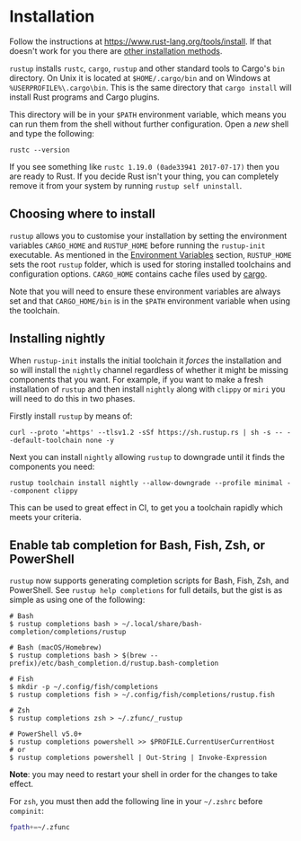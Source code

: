 # Installation

Follow the instructions at <https://www.rust-lang.org/tools/install>. If that
doesn't work for you there are [other installation methods].

`rustup` installs `rustc`, `cargo`, `rustup` and other standard tools to
Cargo's `bin` directory. On Unix it is located at `$HOME/.cargo/bin` and on
Windows at `%USERPROFILE%\.cargo\bin`. This is the same directory that `cargo
install` will install Rust programs and Cargo plugins.

This directory will be in your `$PATH` environment variable, which means you
can run them from the shell without further configuration. Open a *new* shell
and type the following:

```console
rustc --version
```

If you see something like `rustc 1.19.0 (0ade33941 2017-07-17)` then you are
ready to Rust. If you decide Rust isn't your thing, you can completely remove
it from your system by running `rustup self uninstall`.

[other installation methods]: other.md

## Choosing where to install

`rustup` allows you to customise your installation by setting the environment
variables `CARGO_HOME` and `RUSTUP_HOME` before running the `rustup-init`
executable. As mentioned in the [Environment Variables] section, `RUSTUP_HOME`
sets the root `rustup` folder, which is used for storing installed toolchains
and configuration options. `CARGO_HOME` contains cache files used by [cargo].

Note that you will need to ensure these environment variables are always set
and that `CARGO_HOME/bin` is in the `$PATH` environment variable when using
the toolchain.

[Environment Variables]: ../environment-variables.md
[cargo]: https://github.com/rust-lang/cargo

## Installing nightly

When `rustup-init` installs the initial toolchain it _forces_ the installation
and so will install the `nightly` channel regardless of whether it might be
missing components that you want.  For example, if you want to make a fresh
installation of `rustup` and then install `nightly` along with `clippy` or
`miri` you will need to do this in two phases.

Firstly install `rustup` by means of:

```console
curl --proto '=https' --tlsv1.2 -sSf https://sh.rustup.rs | sh -s -- --default-toolchain none -y
```

Next you can install `nightly` allowing `rustup` to downgrade until it finds
the components you need:

```console
rustup toolchain install nightly --allow-downgrade --profile minimal --component clippy
```

This can be used to great effect in CI, to get you a toolchain rapidly which
meets your criteria.

## Enable tab completion for Bash, Fish, Zsh, or PowerShell

`rustup` now supports generating completion scripts for Bash, Fish, Zsh, and
PowerShell. See `rustup help completions` for full details, but the gist is as
simple as using one of the following:

```console
# Bash
$ rustup completions bash > ~/.local/share/bash-completion/completions/rustup

# Bash (macOS/Homebrew)
$ rustup completions bash > $(brew --prefix)/etc/bash_completion.d/rustup.bash-completion

# Fish
$ mkdir -p ~/.config/fish/completions
$ rustup completions fish > ~/.config/fish/completions/rustup.fish

# Zsh
$ rustup completions zsh > ~/.zfunc/_rustup

# PowerShell v5.0+
$ rustup completions powershell >> $PROFILE.CurrentUserCurrentHost
# or
$ rustup completions powershell | Out-String | Invoke-Expression
```

**Note**: you may need to restart your shell in order for the changes to take
effect.

For `zsh`, you must then add the following line in your `~/.zshrc` before
`compinit`:

```zsh
fpath+=~/.zfunc
```
